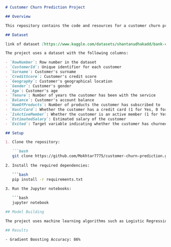 ```markdown
# Customer Churn Prediction Project

## Overview

This repository contains the code and resources for a customer churn prediction project. The goal of this project is to build a machine learning model that predicts whether a customer is likely to churn from a subscription-based service or business.

## Dataset

link of dataset [https://www.kaggle.com/datasets/shantanudhakadd/bank-customer-churn-prediction]

The project uses a dataset with the following columns:

- `RowNumber`: Row number in the dataset
- `CustomerId`: Unique identifier for each customer
- `Surname`: Customer's surname
- `CreditScore`: Customer's credit score
- `Geography`: Customer's geographical location
- `Gender`: Customer's gender
- `Age`: Customer's age
- `Tenure`: Number of years the customer has been with the service
- `Balance`: Customer's account balance
- `NumOfProducts`: Number of products the customer has subscribed to
- `HasCrCard`: Whether the customer has a credit card (1 for Yes, 0 for No)
- `IsActiveMember`: Whether the customer is an active member (1 for Yes, 0 for No)
- `EstimatedSalary`: Estimated salary of the customer
- `Exited`: Target variable indicating whether the customer has churned (1 for Yes, 0 for No)

## Setup

1. Clone the repository:

   ```bash
   git clone https://github.com/Mokhtar7775/customer-churn-prediction.git
   
2. Install the required dependencies:

   ```bash
   pip install -r requirements.txt
   
3. Run the Jupyter notebooks:

   ```bash
   jupyter notebook

## Model Building

The project uses machine learning algorithms such as Logistic Regression, Random Forests, and Gradient Boosting to predict customer churn. The models are trained and evaluated on historical customer data, considering features like usage behavior, demographics, and financial information.

## Results

- Gradient Boosting Accuracy: 86%
```

